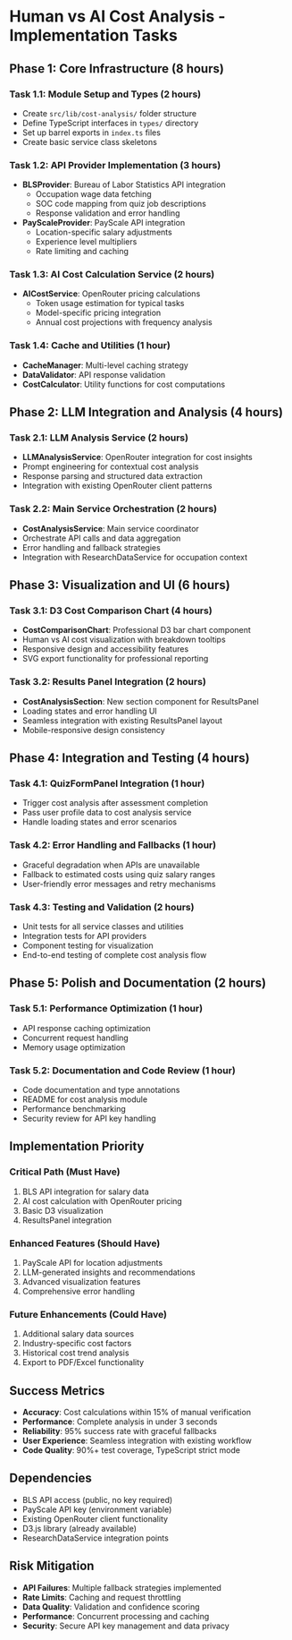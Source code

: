 # Human vs AI Cost Analysis - Implementation Tasks

## Phase 1: Core Infrastructure (8 hours)

### Task 1.1: Module Setup and Types (2 hours)
- Create `src/lib/cost-analysis/` folder structure
- Define TypeScript interfaces in `types/` directory
- Set up barrel exports in `index.ts` files
- Create basic service class skeletons

### Task 1.2: API Provider Implementation (3 hours)
- **BLSProvider**: Bureau of Labor Statistics API integration
  - Occupation wage data fetching
  - SOC code mapping from quiz job descriptions
  - Response validation and error handling
- **PayScaleProvider**: PayScale API integration
  - Location-specific salary adjustments
  - Experience level multipliers
  - Rate limiting and caching

### Task 1.3: AI Cost Calculation Service (2 hours)
- **AICostService**: OpenRouter pricing calculations
  - Token usage estimation for typical tasks
  - Model-specific pricing integration
  - Annual cost projections with frequency analysis

### Task 1.4: Cache and Utilities (1 hour)
- **CacheManager**: Multi-level caching strategy
- **DataValidator**: API response validation
- **CostCalculator**: Utility functions for cost computations

## Phase 2: LLM Integration and Analysis (4 hours)

### Task 2.1: LLM Analysis Service (2 hours)
- **LLMAnalysisService**: OpenRouter integration for cost insights
- Prompt engineering for contextual cost analysis
- Response parsing and structured data extraction
- Integration with existing OpenRouter client patterns

### Task 2.2: Main Service Orchestration (2 hours)
- **CostAnalysisService**: Main service coordinator
- Orchestrate API calls and data aggregation
- Error handling and fallback strategies
- Integration with ResearchDataService for occupation context

## Phase 3: Visualization and UI (6 hours)

### Task 3.1: D3 Cost Comparison Chart (4 hours)
- **CostComparisonChart**: Professional D3 bar chart component
- Human vs AI cost visualization with breakdown tooltips
- Responsive design and accessibility features
- SVG export functionality for professional reporting

### Task 3.2: Results Panel Integration (2 hours)
- **CostAnalysisSection**: New section component for ResultsPanel
- Loading states and error handling UI
- Seamless integration with existing ResultsPanel layout
- Mobile-responsive design consistency

## Phase 4: Integration and Testing (4 hours)

### Task 4.1: QuizFormPanel Integration (1 hour)
- Trigger cost analysis after assessment completion
- Pass user profile data to cost analysis service
- Handle loading states and error scenarios

### Task 4.2: Error Handling and Fallbacks (1 hour)
- Graceful degradation when APIs are unavailable
- Fallback to estimated costs using quiz salary ranges
- User-friendly error messages and retry mechanisms

### Task 4.3: Testing and Validation (2 hours)
- Unit tests for all service classes and utilities
- Integration tests for API providers
- Component testing for visualization
- End-to-end testing of complete cost analysis flow

## Phase 5: Polish and Documentation (2 hours)

### Task 5.1: Performance Optimization (1 hour)
- API response caching optimization
- Concurrent request handling
- Memory usage optimization

### Task 5.2: Documentation and Code Review (1 hour)
- Code documentation and type annotations
- README for cost analysis module
- Performance benchmarking
- Security review for API key handling

## Implementation Priority

### Critical Path (Must Have)
1. BLS API integration for salary data
2. AI cost calculation with OpenRouter pricing
3. Basic D3 visualization
4. ResultsPanel integration

### Enhanced Features (Should Have)
1. PayScale API for location adjustments
2. LLM-generated insights and recommendations
3. Advanced visualization features
4. Comprehensive error handling

### Future Enhancements (Could Have)
1. Additional salary data sources
2. Industry-specific cost factors
3. Historical cost trend analysis
4. Export to PDF/Excel functionality

## Success Metrics
- **Accuracy**: Cost calculations within 15% of manual verification
- **Performance**: Complete analysis in under 3 seconds
- **Reliability**: 95% success rate with graceful fallbacks
- **User Experience**: Seamless integration with existing workflow
- **Code Quality**: 90%+ test coverage, TypeScript strict mode

## Dependencies
- BLS API access (public, no key required)
- PayScale API key (environment variable)
- Existing OpenRouter client functionality
- D3.js library (already available)
- ResearchDataService integration points

## Risk Mitigation
- **API Failures**: Multiple fallback strategies implemented
- **Rate Limits**: Caching and request throttling
- **Data Quality**: Validation and confidence scoring
- **Performance**: Concurrent processing and caching
- **Security**: Secure API key management and data privacy